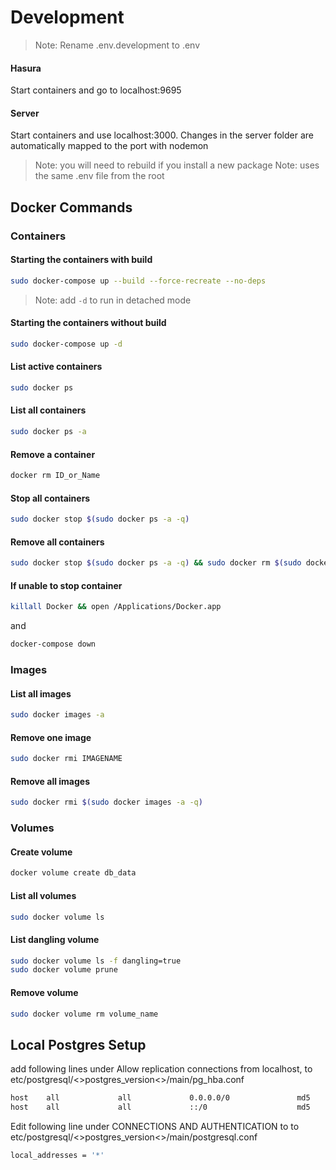 # Development


> Note: Rename .env.development to .env

#### Hasura
Start containers and go to localhost:9695

#### Server
Start containers and use localhost:3000. Changes in the server folder are automatically mapped to the port with nodemon
> Note: you will need to rebuild if you install a new package
> Note: uses the same .env file from the root


## Docker Commands

### Containers
#### Starting the containers with build
```sh
sudo docker-compose up --build --force-recreate --no-deps
```
> Note: add `-d` to run in detached mode


#### Starting the containers without build
```sh
sudo docker-compose up -d
```

#### List active containers
```sh
sudo docker ps
```

#### List all containers
```sh
sudo docker ps -a
```

#### Remove a container
```sh
docker rm ID_or_Name
```

#### Stop all containers
```sh
sudo docker stop $(sudo docker ps -a -q)
```

#### Remove all containers
```sh
sudo docker stop $(sudo docker ps -a -q) && sudo docker rm $(sudo docker ps -a -q) && sudo docker volume prune
```

#### If unable to stop container
```sh
killall Docker && open /Applications/Docker.app
```
and
```sh
docker-compose down
```


### Images
#### List all images
```sh
sudo docker images -a
```

#### Remove one image
```sh
sudo docker rmi IMAGENAME
```

#### Remove all images
```sh
sudo docker rmi $(sudo docker images -a -q)
```

### Volumes
#### Create volume
```sh
docker volume create db_data
```
#### List all volumes
```sh
sudo docker volume ls
```

#### List dangling volume
```sh
sudo docker volume ls -f dangling=true
sudo docker volume prune
``` 

#### Remove volume
```sh
sudo docker volume rm volume_name
```

## Local Postgres Setup
add following lines under Allow replication connections from localhost, to etc/postgresql/<>postgres_version<>/main/pg_hba.conf
```sh
host    all             all             0.0.0.0/0               md5
host    all             all             ::/0                    md5
```


Edit following line under CONNECTIONS AND AUTHENTICATION to to etc/postgresql/<>postgres_version<>/main/postgresql.conf
```sh
local_addresses = '*'
```